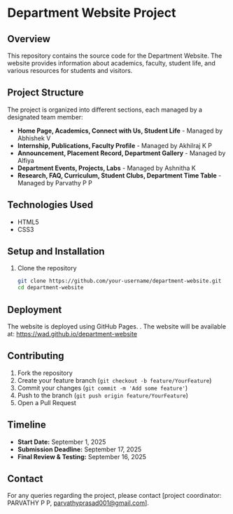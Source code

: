 # Department Website Project

## Overview
This repository contains the source code for the Department Website. The website provides information about academics, faculty, student life, and various resources for students and visitors.

## Project Structure
The project is organized into different sections, each managed by a designated team member:

- **Home Page, Academics, Connect with Us, Student Life** - Managed by Abhishek V
- **Internship, Publications, Faculty Profile** - Managed by Akhilraj K P
- **Announcement, Placement Record, Department Gallery** - Managed by Alfiya
- **Department Events, Projects, Labs** - Managed by Ashnitha K
- **Research, FAQ, Curriculum, Student Clubs, Department Time Table** - Managed by Parvathy P P

## Technologies Used
- HTML5
- CSS3

## Setup and Installation
1. Clone the repository
   ```bash
   git clone https://github.com/your-username/department-website.git
   cd department-website
   ```

## Deployment
The website is deployed using GitHub Pages. 
   . The website will be available at: https://wad.github.io/department-website

## Contributing
1. Fork the repository
2. Create your feature branch (`git checkout -b feature/YourFeature`)
3. Commit your changes (`git commit -m 'Add some feature'`)
4. Push to the branch (`git push origin feature/YourFeature`)
5. Open a Pull Request

## Timeline
- **Start Date:** September 1, 2025
- **Submission Deadline:** September 17, 2025
- **Final Review & Testing:** September 16, 2025

## Contact
For any queries regarding the project, please contact [project coordinator: PARVATHY P P, parvathyprasad001@gmail.com].


